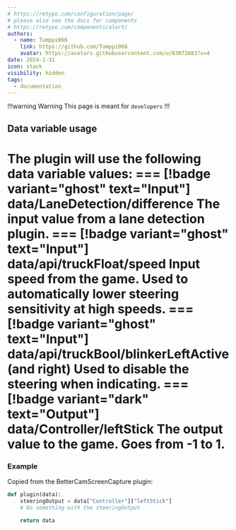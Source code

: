 ```yaml
---
# https://retype.com/configuration/page/
# please also see the docs for components 
# https://retype.com/components/alert/
authors: 
  - name: Tumppi066
    link: https://github.com/Tumppi066
    avatar: https://avatars.githubusercontent.com/u/83072683?v=4
date: 2024-1-31
icon: stack
visibility: hidden
tags: 
  - documentation
---
```

!!!warning Warning
This page is meant for `developers`
!!!

## Data variable usage
The plugin will use the following data variable values:
=== [!badge variant="ghost" text="Input"] ‎ data/LaneDetection/difference
The input value from a lane detection plugin.
=== [!badge variant="ghost" text="Input"] ‎ data/api/truckFloat/speed
Input speed from the game. Used to automatically lower steering sensitivity at high speeds.
=== [!badge variant="ghost" text="Input"] ‎ data/api/truckBool/blinkerLeftActive (and right)
Used to disable the steering when indicating.
=== [!badge variant="dark" text="Output"] ‎ data/Controller/leftStick
The output value to the game. Goes from -1 to 1.
===

### Example
Copied from the BetterCamScreenCapture plugin:
```python
def plugin(data):
    steeringOutput = data["Controller"]["leftStick"]
    # Do something with the steeringOutput

    return data
```